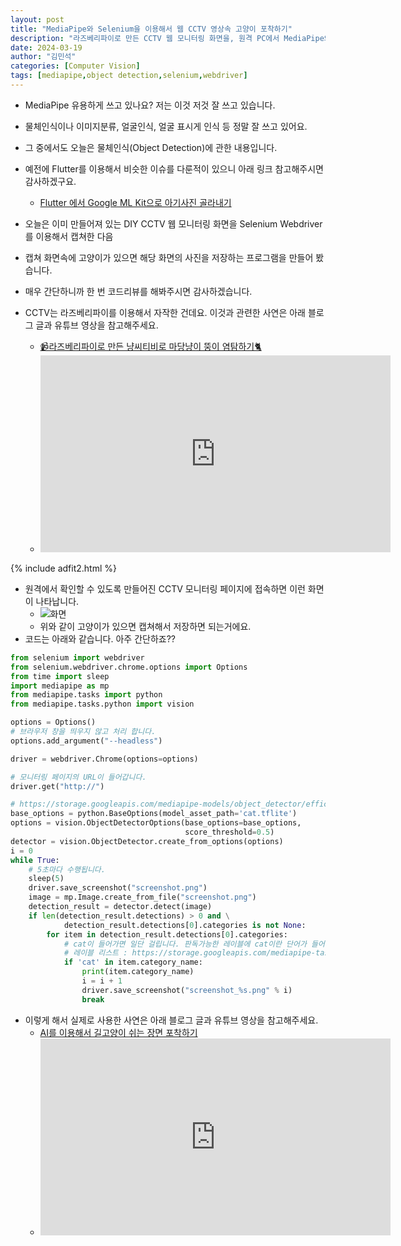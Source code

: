 ```yaml
---
layout: post
title: "MediaPipe와 Selenium을 이용해서 웹 CCTV 영상속 고양이 포착하기"
description: "라즈베리파이로 만든 CCTV 웹 모니터링 화면을, 원격 PC에서 MediaPipe와 Selenium을 이용해서 인식하는 방법입니다."
date: 2024-03-19
author: "김민석"
categories: [Computer Vision]
tags: [mediapipe,object detection,selenium,webdriver]
---
```

- MediaPipe 유용하게 쓰고 있나요? 저는 이것 저것 잘 쓰고 있습니다.
- 물체인식이나 이미지분류, 얼굴인식, 얼굴 표시게 인식 등 정말 잘 쓰고 있어요.
- 그 중에서도 오늘은 물체인식(Object Detection)에 관한 내용입니다. 
- 예전에 Flutter를 이용해서 비슷한 이슈를 다룬적이 있으니 아래 링크 참고해주시면 감사하겠구요.
  - [Flutter 에서 Google ML Kit으로 아기사진 골라내기](https://reddol18.pe.kr/flutter-google-ml-kit-imagelabeling)
- 오늘은 이미 만들어져 있는 DIY CCTV 웹 모니터링 화면을 Selenium Webdriver를 이용해서 캡쳐한 다음
- 캡쳐 화면속에 고양이가 있으면 해당 화면의 사진을 저장하는 프로그램을 만들어 봤습니다.
- 매우 간단하니까 한 번 코드리뷰를 해봐주시면 감사하겠습니다.

- CCTV는 라즈베리파이를 이용해서 자작한 건데요. 이것과 관련한 사연은 아래 블로그 글과 유튜브 영상을 참고해주세요.
  - [📹라즈베리파이로 만든 냥씨티비로 마당냥이 뚱이 염탐하기🐈](https://blog.naver.com/dolja21/223364917052)
  - <iframe width="560" height="315" src="https://www.youtube.com/embed/JS809HC8u_M?si=lllKKAuI7pFWevNM" title="YouTube video player" frameborder="0" allow="accelerometer; autoplay; clipboard-write; encrypted-media; gyroscope; picture-in-picture; web-share" allowfullscreen></iframe>

{% include adfit2.html %}    

- 원격에서 확인할 수 있도록 만들어진 CCTV 모니터링 페이지에 접속하면 이런 화면이 나타납니다.
  - ![화면](https://reddol18.github.io/dev5min/images/20240319/1.png)
  - 위와 같이 고양이가 있으면 캡쳐해서 저장하면 되는거에요.
- 코드는 아래와 같습니다. 아주 간단하죠??

```python
from selenium import webdriver
from selenium.webdriver.chrome.options import Options
from time import sleep
import mediapipe as mp
from mediapipe.tasks import python
from mediapipe.tasks.python import vision

options = Options()
# 브라우저 창을 띄우지 않고 처리 합니다.
options.add_argument("--headless")

driver = webdriver.Chrome(options=options)

# 모니터링 페이지의 URL이 들어갑니다.
driver.get("http://")

# https://storage.googleapis.com/mediapipe-models/object_detector/efficientdet_lite0/int8/1/efficientdet_lite0.tflite 파일을 다운로드 해서 이름만 바꿨어요.
base_options = python.BaseOptions(model_asset_path='cat.tflite')
options = vision.ObjectDetectorOptions(base_options=base_options,
                                       score_threshold=0.5)
detector = vision.ObjectDetector.create_from_options(options)
i = 0
while True:
    # 5초마다 수행됩니다.
    sleep(5)
    driver.save_screenshot("screenshot.png")
    image = mp.Image.create_from_file("screenshot.png")
    detection_result = detector.detect(image)
    if len(detection_result.detections) > 0 and \
            detection_result.detections[0].categories is not None:
        for item in detection_result.detections[0].categories:
            # cat이 들어가면 일단 걸립니다. 판독가능한 레이블에 cat이란 단어가 들어가는건 말그대로 cat 밖에 없기 때문에 == 을 써도 무방합니다.
            # 레이블 리스트 : https://storage.googleapis.com/mediapipe-tasks/object_detector/labelmap.txt
            if 'cat' in item.category_name:
                print(item.category_name)
                i = i + 1
                driver.save_screenshot("screenshot_%s.png" % i)
                break

```

- 이렇게 해서 실제로 사용한 사연은 아래 블로그 글과 유튜브 영상을 참고해주세요.
  - [AI를 이용해서 길고양이 쉬는 장면 포착하기](https://blog.naver.com/dolja21/223387650582)
  - <iframe width="560" height="315" src="https://www.youtube.com/embed/jiOM2Y-yzug" title="AI 카메라를 이용해서 길고양이 쉬는 장면 전격 포착! 📸🐈" frameborder="0" allow="accelerometer; autoplay; clipboard-write; encrypted-media; gyroscope; picture-in-picture; web-share" allowfullscreen></iframe>